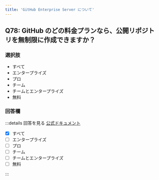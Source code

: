 ```yaml
---
title: 'GitHub Enterprise Server について'
---
```


## Q78: GitHub のどの料金プランなら、公開リポジトリを無制限に作成できますか？

### 選択肢

- すべて
- エンタープライズ
- プロ
- チーム
- チームとエンタープライズ
- 無料

### 回答欄

:::details 回答を見る
[公式ドキュメント](https://docs.github.com/ja/admin/overview/about-github-enterprise-server)

- [x] すべて
- [ ] エンタープライズ
- [ ] プロ
- [ ] チーム
- [ ] チームとエンタープライズ
- [ ] 無料

:::
